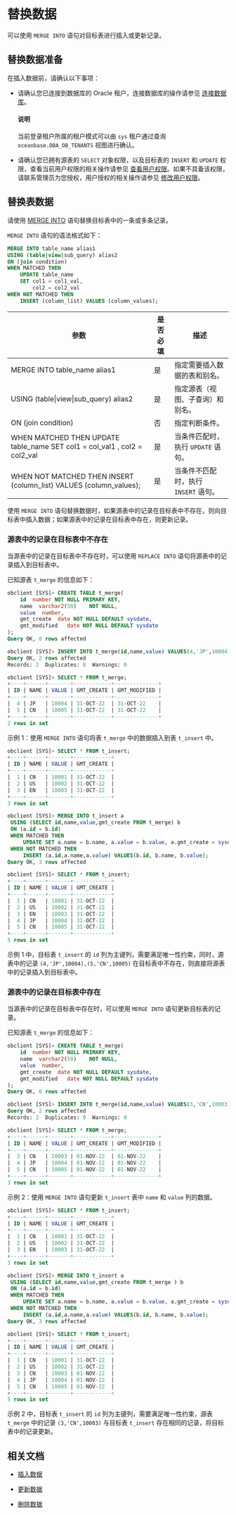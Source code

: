 # 替换数据

可以使用 `MERGE INTO` 语句对目标表进行插入或更新记录。

## 替换数据准备

在插入数据前，请确认以下事项：

* 请确认您已连接到数据库的 Oracle 租户，连接数据库的操作请参见 [连接数据库](../1.database-connection-of-oracle-mode/1.connection-methods-overview-of-oracle-mode.md)。

  <main id="notice" type='explain'>
   <h4>说明</h4>
   <p>当前登录租户所属的租户模式可以由 <code>sys</code> 租户通过查询 <code>oceanbase.DBA_OB_TENANTS</code> 视图进行确认。 </p>
  </main>
  
* 请确认您已拥有源表的 `SELECT` 对象权限，以及目标表的 `INSERT` 和 `UPDATE` 权限，查看当前用户权限的相关操作请参见 [查看用户权限](../../../7.reference/2.administrator-guide/2.basic-database-management/4.manage-tenants/5.manage-users-and-permissions/2.oracle-mode/4.view-user-permissions-of-oracle-mode.md)。如果不具备该权限，请联系管理员为您授权，用户授权的相关操作请参见 [修改用户权限](../../../7.reference/2.administrator-guide/2.basic-database-management/4.manage-tenants/5.manage-users-and-permissions/2.oracle-mode/5.modify-user-permissions-of-oracle-mode.md)。

## 替换表数据

请使用 [MERGE INTO](../../../7.reference/4.development-guide-refactoring/1.sql-syntax/3.common-tenant-of-oracle-mode/9.sql-statement-of-oracle-mode/2.dml-of-oracle-mode/3.merge-of-oracle-mode.md) 语句替换目标表中的一条或多条记录。

`MERGE INTO` 语句的语法格式如下：

```sql
MERGE INTO table_name alias1 
USING (table|view|sub_query) alias2
ON (join condition) 
WHEN MATCHED THEN 
    UPDATE table_name 
    SET col1 = col1_val,
        col2 = col2_val 
WHEN NOT MATCHED THEN 
    INSERT (column_list) VALUES (column_values);
```

|           参数                                                             | 是否必填 |          描述                 |
|----------------------------------------------------------------------------|---------|-------------------------------|
| MERGE INTO table_name alias1                                               | 是    | 指定需要插入数据的表和别名。        |
| USING (table\|view\|sub_query) alias2                                      | 是    | 指定源表（视图、子查询）和别名。      |
| ON (join condition)                                                        | 否    | 指定判断条件。                      |
| WHEN MATCHED THEN UPDATE table_name SET col1 = col_val1 , col2 = col2_val  | 是    | 当条件匹配时，执行 `UPDATE` 语句。  | 
| WHEN NOT MATCHED THEN INSERT (column_list)  VALUES (column_values);        | 是    | 当条件不匹配时，执行 `INSERT` 语句。 |


使用 `MERGE INTO` 语句替换数据时，如果源表中的记录在目标表中不存在，则向目标表中插入数据；如果源表中的记录在目标表中存在，则更新记录。

### 源表中的记录在目标表中不存在

当源表中的记录在目标表中不存在时，可以使用 `REPLACE INTO` 语句将源表中的记录插入到目标表中。

已知源表 `t_merge` 的信息如下：

```sql
obclient [SYS]> CREATE TABLE t_merge(
    id  number NOT NULL PRIMARY KEY,
    name  varchar2(50)    NOT NULL,
    value  number,
    gmt_create  date NOT NULL DEFAULT sysdate,
    gmt_modified   date NOT NULL DEFAULT sysdate 
);
Query OK, 0 rows affected

obclient [SYS]> INSERT INTO t_merge(id,name,value) VALUES(4,'JP',10004),(5,'CN',10005);
Query OK, 2 rows affected
Records: 2  Duplicates: 0  Warnings: 0

obclient [SYS]> SELECT * FROM t_merge;
+----+------+-------+------------+--------------+
| ID | NAME | VALUE | GMT_CREATE | GMT_MODIFIED |
+----+------+-------+------------+--------------+
|  4 | JP   | 10004 | 31-OCT-22  | 31-OCT-22    |
|  5 | CN   | 10005 | 31-OCT-22  | 31-OCT-22    |
+----+------+-------+------------+--------------+
2 rows in set
```

示例 1：使用 `MERGE INTO` 语句将表 `t_merge` 中的数据插入到表 `t_insert` 中。

```sql
obclient [SYS]> SELECT * FROM t_insert;
+----+------+-------+------------+
| ID | NAME | VALUE | GMT_CREATE |
+----+------+-------+------------+
|  1 | CN   | 10001 | 31-OCT-22  |
|  2 | US   | 10002 | 31-OCT-22  |
|  3 | EN   | 10003 | 31-OCT-22  |
+----+------+-------+------------+
3 rows in set

obclient [SYS]> MERGE INTO t_insert a
 USING (SELECT id,name,value,gmt_create FROM t_merge) b
 ON (a.id = b.id)
 WHEN MATCHED THEN
     UPDATE SET a.name = b.name, a.value = b.value, a.gmt_create = sysdate
 WHEN NOT MATCHED THEN
     INSERT (a.id,a.name,a.value) VALUES(b.id, b.name, b.value);
Query OK, 3 rows affected 

obclient [SYS]> SELECT * FROM t_insert;
+----+------+-------+------------+
| ID | NAME | VALUE | GMT_CREATE |
+----+------+-------+------------+
|  1 | CN   | 10001 | 31-OCT-22  |
|  2 | US   | 10002 | 31-OCT-22  |
|  3 | EN   | 10003 | 31-OCT-22  |
|  4 | JP   | 10004 | 31-OCT-22  |
|  5 | CN   | 10005 | 31-OCT-22  |
+----+------+-------+------------+
5 rows in set
```

示例 1 中，目标表 `t_insert` 的 `id` 列为主键列，需要满足唯一性约束，同时，源表中的记录 `(4,'JP',10004),(5,'CN',10005)` 在目标表中不存在，则直接将源表中的记录插入到目标表中。

### 源表中的记录在目标表中存在

当源表中的记录在目标表中存在时，可以使用 `MERGE INTO` 语句更新目标表的记录。

已知源表 `t_merge` 的信息如下：

```sql
obclient [SYS]> CREATE TABLE t_merge(
    id  number NOT NULL PRIMARY KEY,
    name  varchar2(50)    NOT NULL,
    value  number,
    gmt_create  date NOT NULL DEFAULT sysdate,
    gmt_modified   date NOT NULL DEFAULT sysdate 
);
Query OK, 0 rows affected

obclient [SYS]> INSERT INTO t_merge(id,name,value) VALUES(3,'CN',10003),(4,'JP',10004),(5,'CN',10005);
Query OK, 2 rows affected
Records: 2  Duplicates: 0  Warnings: 0

obclient [SYS]> SELECT * FROM t_merge;
+----+------+-------+------------+--------------+
| ID | NAME | VALUE | GMT_CREATE | GMT_MODIFIED |
+----+------+-------+------------+--------------+
|  3 | CN   | 10003 | 01-NOV-22  | 01-NOV-22    |
|  4 | JP   | 10004 | 01-NOV-22  | 01-NOV-22    |
|  5 | CN   | 10005 | 01-NOV-22  | 01-NOV-22    |
+----+------+-------+------------+--------------+
3 rows in set
```

示例 2：使用 `MERGE INTO` 语句更新 `t_insert` 表中 `name` 和 `value` 列的数据。

```sql
obclient [SYS]> SELECT * FROM t_insert;
+----+------+-------+------------+
| ID | NAME | VALUE | GMT_CREATE |
+----+------+-------+------------+
|  1 | CN   | 10001 | 31-OCT-22  |
|  2 | US   | 10002 | 31-OCT-22  |
|  3 | EN   | 10003 | 31-OCT-22  |
+----+------+-------+------------+
3 rows in set

obclient [SYS]> MERGE INTO t_insert a
 USING (SELECT id,name,value,gmt_create FROM t_merge ) b
 ON (a.id = b.id)
 WHEN MATCHED THEN
     UPDATE SET a.name = b.name, a.value = b.value, a.gmt_create = sysdate
 WHEN NOT MATCHED THEN
     INSERT (a.id,a.name,a.value) VALUES(b.id, b.name, b.value);
Query OK, 3 rows affected 

obclient [SYS]> SELECT * FROM t_insert;  
+----+------+-------+------------+
| ID | NAME | VALUE | GMT_CREATE |
+----+------+-------+------------+
|  1 | CN   | 10001 | 31-OCT-22  |
|  2 | US   | 10002 | 31-OCT-22  |
|  3 | CN   | 10003 | 01-NOV-22  |
|  4 | JP   | 10004 | 01-NOV-22  |
|  5 | CN   | 10005 | 01-NOV-22  |
+----+------+-------+------------+
5 rows in set
```

示例 2 中，目标表 `t_insert` 的 `id` 列为主键列，需要满足唯一性约束，源表 `t_merge` 中的记录 `(3,'CN',10003)` 与目标表 `t_insert` 存在相同的记录，将目标表中的记录更新。

## 相关文档

* [插入数据](1.insert-data-of-oracle-mode.md)

* [更新数据](2.update-data-of-oracle-mode.md)

* [删除数据](3.delete-data-of-oracle-mode.md)